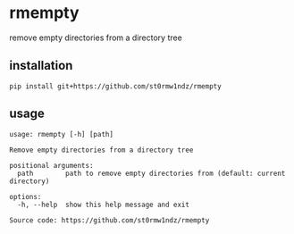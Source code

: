 # rmempty

remove empty directories from a directory tree

## installation

```
pip install git+https://github.com/st0rmw1ndz/rmempty
```

## usage

```
usage: rmempty [-h] [path]

Remove empty directories from a directory tree

positional arguments:
  path        path to remove empty directories from (default: current directory)

options:
  -h, --help  show this help message and exit

Source code: https://github.com/st0rmw1ndz/rmempty
```